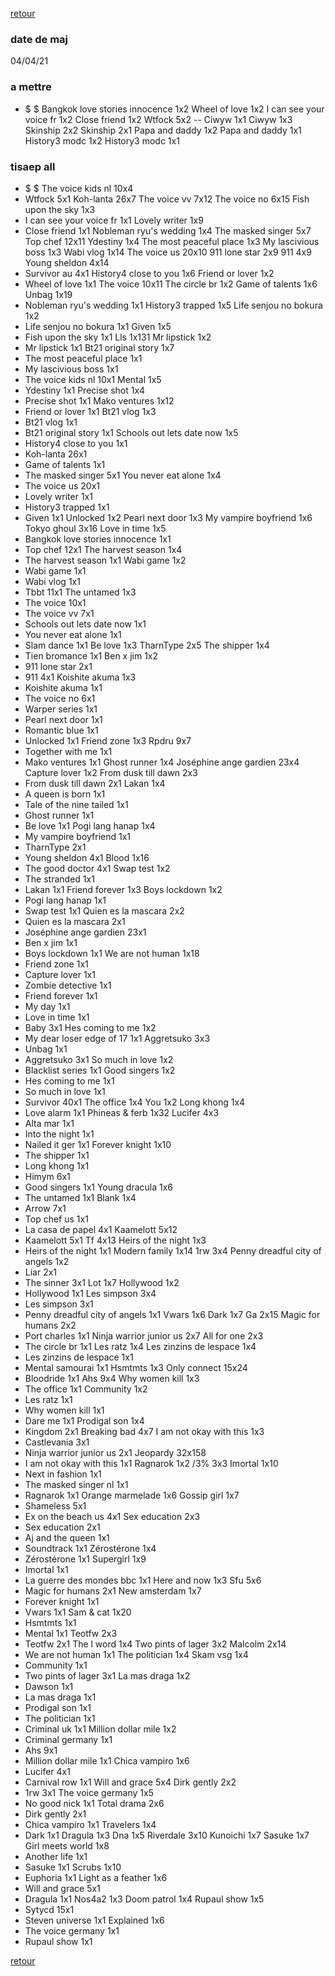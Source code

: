 [retour](./../index.html)

### date de maj
04/04/21

### a mettre
* $
$
Bangkok love stories innocence 1x2
Wheel of love 1x2
I can see your voice fr 1x2
Close friend 1x2
Wtfock 5x2
--
Ciwyw 1x1
Ciwyw 1x3
Skinship 2x2
Skinship 2x1
Papa and daddy 1x2
Papa and daddy 1x1
History3 modc 1x2
History3 modc 1x1

### tisaep all
* $
$
The voice kids nl 10x4
* Wtfock 5x1
Koh-lanta 26x7
The voice vv 7x12
The voice no 6x15
Fish upon the sky 1x3
* I can see your voice fr 1x1
Lovely writer 1x9
* Close friend 1x1
Nobleman ryu's wedding 1x4
The masked singer 5x7
Top chef 12x11
Ydestiny 1x4
The most peaceful place 1x3
My lascivious boss 1x3
Wabi vlog 1x14
The voice us 20x10
911 lone star 2x9
911 4x9
Young sheldon 4x14
* Survivor au 4x1
History4 close to you 1x6
Friend or lover 1x2
* Wheel of love 1x1
The voice 10x11
The circle br 1x2
Game of talents 1x6
Unbag 1x19
* Nobleman ryu's wedding 1x1
History3 trapped 1x5
Life senjou no bokura 1x2
* Life senjou no bokura 1x1
Given 1x5
* Fish upon the sky 1x1
Lls 1x131
Mr lipstick 1x2
* Mr lipstick 1x1
Bt21 original story 1x7
* The most peaceful place 1x1
* My lascivious boss 1x1
* The voice kids nl 10x1
Mental 1x5
* Ydestiny 1x1
Precise shot 1x4
* Precise shot 1x1
Mako ventures 1x12
* Friend or lover 1x1
Bt21 vlog 1x3
* Bt21 vlog 1x1
* Bt21 original story 1x1
Schools out lets date now 1x5
* History4 close to you 1x1
* Koh-lanta 26x1
* Game of talents 1x1
* The masked singer 5x1
You never eat alone 1x4
* The voice us 20x1
* Lovely writer 1x1
* History3 trapped 1x1
* Given 1x1
Unlocked 1x2
Pearl next door 1x3
My vampire boyfriend 1x6
Tokyo ghoul 3x16
Love in time 1x5
* Bangkok love stories innocence 1x1
* Top chef 12x1
The harvest season 1x4
* The harvest season 1x1
Wabi game 1x2
* Wabi game 1x1
* Wabi vlog 1x1
* Tbbt 11x1
The untamed 1x3
* The voice 10x1
* The voice vv 7x1
* Schools out lets date now 1x1
* You never eat alone 1x1
* Slam dance 1x1
Be love 1x3
TharnType 2x5
The shipper 1x4
* Tien bromance 1x1
Ben x jim 1x2
* 911 lone star 2x1
* 911 4x1
Koishite akuma 1x3
* Koishite akuma 1x1
* The voice no 6x1
* Warper series 1x1
* Pearl next door 1x1
* Romantic blue 1x1
* Unlocked 1x1
Friend zone 1x3
Rpdru 9x7
* Together with me 1x1
* Mako ventures 1x1
Ghost runner 1x4
Joséphine ange gardien 23x4
Capture lover 1x2
From dusk till dawn 2x3
* From dusk till dawn 2x1
Lakan 1x4
* A queen is born 1x1
* Tale of the nine tailed 1x1
* Ghost runner 1x1
* Be love 1x1
Pogi lang hanap 1x4
* My vampire boyfriend 1x1
* TharnType 2x1
* Young sheldon 4x1
Blood 1x16
* The good doctor 4x1
Swap test 1x2
* The stranded 1x1
* Lakan 1x1
Friend forever 1x3
Boys lockdown 1x2
* Pogi lang hanap 1x1
* Swap test 1x1
Quien es la mascara 2x2
* Quien es la mascara 2x1
* Joséphine ange gardien 23x1
* Ben x jim 1x1
* Boys lockdown 1x1
We are not human 1x18
* Friend zone 1x1
* Capture lover 1x1
* Zombie detective 1x1
* Friend forever 1x1
* My day 1x1
* Love in time 1x1
* Baby 3x1
Hes coming to me 1x2
* My dear loser edge of 17 1x1
Aggretsuko 3x3
* Unbag 1x1
* Aggretsuko 3x1
So much in love 1x2
* Blacklist series 1x1
Good singers 1x2
* Hes coming to me 1x1
* So much in love 1x1
* Survivor 40x1
The office 1x4
You 1x2
Long khong 1x4
* Love alarm 1x1
Phineas & ferb 1x32
Lucifer 4x3
* Alta mar 1x1
* Into the night 1x1
* Nailed it ger 1x1
Forever knight 1x10
* The shipper 1x1
* Long khong 1x1
* Himym 6x1
* Good singers 1x1
Young dracula 1x6
* The untamed 1x1
Blank 1x4
* Arrow 7x1
* Top chef us 1x1
* La casa de papel 4x1
Kaamelott 5x12
* Kaamelott 5x1
Tf 4x13
Heirs of the night 1x3
* Heirs of the night 1x1
Modern family 1x14
1rw 3x4
Penny dreadful city of angels 1x2
* Liar 2x1
* The sinner 3x1
Lot 1x7
Hollywood 1x2
* Hollywood 1x1
Les simpson 3x4
* Les simpson 3x1
* Penny dreadful city of angels 1x1
Vwars 1x6
Dark 1x7
Ga 2x15
Magic for humans 2x2
* Port charles 1x1
Ninja warrior junior us 2x7
All for one 2x3
* The circle br 1x1
Les ratz 1x4
Les zinzins de lespace 1x4
* Les zinzins de lespace 1x1
* Mental samourai 1x1
Hsmtmts 1x3
Only connect 15x24
* Bloodride 1x1
Ahs 9x4
Why women kill 1x3
* The office 1x1
Community 1x2
* Les ratz 1x1
* Why women kill 1x1
* Dare me 1x1
Prodigal son 1x4
* Kingdom 2x1
Breaking bad 4x7
I am not okay with this 1x3
* Castlevania 3x1
* Ninja warrior junior us 2x1
Jeopardy 32x158
* I am not okay with this 1x1
Ragnarok 1x2
/3% 3x3
Imortal 1x10
* Next in fashion 1x1
* The masked singer nl 1x1
* Ragnarok 1x1
Orange marmelade 1x6
Gossip girl 1x7
* Shameless 5x1
* Ex on the beach us 4x1
Sex education 2x3
* Sex education 2x1
* Aj and the queen 1x1
* Soundtrack 1x1
Zérostérone 1x4
* Zérostérone 1x1
Supergirl 1x9
* Imortal 1x1
* La guerre des mondes bbc 1x1
Here and now 1x3
Sfu 5x6
* Magic for humans 2x1
New amsterdam 1x7
* Forever knight 1x1
* Vwars 1x1
Sam & cat 1x20
* Hsmtmts 1x1
* Mental 1x1
Teotfw 2x3
* Teotfw 2x1
The l word 1x4
Two pints of lager 3x2
Malcolm 2x14
* We are not human 1x1
The politician 1x4
Skam vsg 1x4
* Community 1x1
* Two pints of lager 3x1
La mas draga 1x2
* Dawson 1x1
* La mas draga 1x1
* Prodigal son 1x1
* The politician 1x1
* Criminal uk 1x1
Million dollar mile 1x2
* Criminal germany 1x1
* Ahs 9x1
* Million dollar mile 1x1
Chica vampiro 1x6
* Lucifer 4x1
* Carnival row 1x1
Will and grace 5x4
Dirk gently 2x2
* 1rw 3x1
The voice germany 1x5
* No good nick 1x1
Total drama 2x6
* Dirk gently 2x1
* Chica vampiro 1x1
Travelers 1x4
* Dark 1x1
Dragula 1x3
Dna 1x5
Riverdale 3x10
Kunoichi 1x7
Sasuke 1x7
Girl meets world 1x8
* Another life 1x1
* Sasuke 1x1
Scrubs 1x10
* Euphoria 1x1
Light as a feather 1x6
* Will and grace 5x1
* Dragula 1x1
Nos4a2 1x3
Doom patrol 1x4
Rupaul show 1x5
* Sytycd 15x1
* Steven universe 1x1
Explained 1x6
* The voice germany 1x1
* Rupaul show 1x1

[retour](./../index.html)